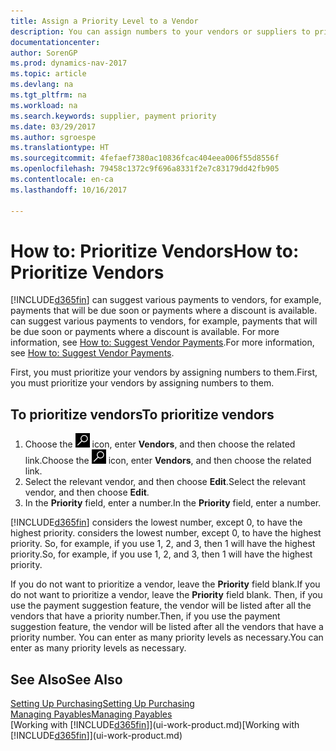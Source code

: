 ```yaml
---
title: Assign a Priority Level to a Vendor
description: You can assign numbers to your vendors or suppliers to prioritize them and facilitate payment suggestions in Dynamics NAV.
documentationcenter: 
author: SorenGP
ms.prod: dynamics-nav-2017
ms.topic: article
ms.devlang: na
ms.tgt_pltfrm: na
ms.workload: na
ms.search.keywords: supplier, payment priority
ms.date: 03/29/2017
ms.author: sgroespe
ms.translationtype: HT
ms.sourcegitcommit: 4fefaef7380ac10836fcac404eea006f55d8556f
ms.openlocfilehash: 79458c1372c9f696a8331f2e7c83179dd42fb905
ms.contentlocale: en-ca
ms.lasthandoff: 10/16/2017

---
```

# <a name="how-to-prioritize-vendors"></a><span data-ttu-id="c3dca-103">How to: Prioritize Vendors</span><span class="sxs-lookup"><span data-stu-id="c3dca-103">How to: Prioritize Vendors</span></span>
[!INCLUDE[d365fin](includes/d365fin_md.md)]<span data-ttu-id="c3dca-104"> can suggest various payments to vendors, for example, payments that will be due soon or payments where a discount is available.</span><span class="sxs-lookup"><span data-stu-id="c3dca-104"> can suggest various payments to vendors, for example, payments that will be due soon or payments where a discount is available.</span></span> <span data-ttu-id="c3dca-105">For more information, see [How to: Suggest Vendor Payments](payables-how-suggest-vendor-payments.md).</span><span class="sxs-lookup"><span data-stu-id="c3dca-105">For more information, see [How to: Suggest Vendor Payments](payables-how-suggest-vendor-payments.md).</span></span>

<span data-ttu-id="c3dca-106">First, you must prioritize your vendors by assigning numbers to them.</span><span class="sxs-lookup"><span data-stu-id="c3dca-106">First, you must prioritize your vendors by assigning numbers to them.</span></span>

## <a name="to-prioritize-vendors"></a><span data-ttu-id="c3dca-107">To prioritize vendors</span><span class="sxs-lookup"><span data-stu-id="c3dca-107">To prioritize vendors</span></span>
1. <span data-ttu-id="c3dca-108">Choose the ![Search for Page or Report](media/ui-search/search_small.png "Search for Page or Report icon") icon, enter **Vendors**, and then choose the related link.</span><span class="sxs-lookup"><span data-stu-id="c3dca-108">Choose the ![Search for Page or Report](media/ui-search/search_small.png "Search for Page or Report icon") icon, enter **Vendors**, and then choose the related link.</span></span>
2. <span data-ttu-id="c3dca-109">Select the relevant vendor, and then choose **Edit**.</span><span class="sxs-lookup"><span data-stu-id="c3dca-109">Select the relevant vendor, and then choose **Edit**.</span></span>
3. <span data-ttu-id="c3dca-110">In the **Priority** field, enter a number.</span><span class="sxs-lookup"><span data-stu-id="c3dca-110">In the **Priority** field, enter a number.</span></span>

[!INCLUDE[d365fin](includes/d365fin_md.md)]<span data-ttu-id="c3dca-111"> considers the lowest number, except 0, to have the highest priority.</span><span class="sxs-lookup"><span data-stu-id="c3dca-111"> considers the lowest number, except 0, to have the highest priority.</span></span> <span data-ttu-id="c3dca-112">So, for example, if you use 1, 2, and 3, then 1 will have the highest priority.</span><span class="sxs-lookup"><span data-stu-id="c3dca-112">So, for example, if you use 1, 2, and 3, then 1 will have the highest priority.</span></span>

<span data-ttu-id="c3dca-113">If you do not want to prioritize a vendor, leave the **Priority** field blank.</span><span class="sxs-lookup"><span data-stu-id="c3dca-113">If you do not want to prioritize a vendor, leave the **Priority** field blank.</span></span> <span data-ttu-id="c3dca-114">Then, if you use the payment suggestion feature, the vendor will be listed after all the vendors that have a priority number.</span><span class="sxs-lookup"><span data-stu-id="c3dca-114">Then, if you use the payment suggestion feature, the vendor will be listed after all the vendors that have a priority number.</span></span> <span data-ttu-id="c3dca-115">You can enter as many priority levels as necessary.</span><span class="sxs-lookup"><span data-stu-id="c3dca-115">You can enter as many priority levels as necessary.</span></span>

## <a name="see-also"></a><span data-ttu-id="c3dca-116">See Also</span><span class="sxs-lookup"><span data-stu-id="c3dca-116">See Also</span></span>
[<span data-ttu-id="c3dca-117">Setting Up Purchasing</span><span class="sxs-lookup"><span data-stu-id="c3dca-117">Setting Up Purchasing</span></span>](purchasing-setup-purchasing.md)  
[<span data-ttu-id="c3dca-118">Managing Payables</span><span class="sxs-lookup"><span data-stu-id="c3dca-118">Managing Payables</span></span>](payables-manage-payables.md)  
<span data-ttu-id="c3dca-119">[Working with [!INCLUDE[d365fin](includes/d365fin_md.md)]](ui-work-product.md)</span><span class="sxs-lookup"><span data-stu-id="c3dca-119">[Working with [!INCLUDE[d365fin](includes/d365fin_md.md)]](ui-work-product.md)</span></span>

